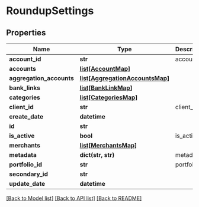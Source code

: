 # RoundupSettings

## Properties
Name | Type | Description | Notes
------------ | ------------- | ------------- | -------------
**account_id** | **str** | account_id | 
**accounts** | [**list[AccountMap]**](AccountMap.md) |  | [optional] 
**aggregation_accounts** | [**list[AggregationAccountsMap]**](AggregationAccountsMap.md) |  | [optional] 
**bank_links** | [**list[BankLinkMap]**](BankLinkMap.md) |  | 
**categories** | [**list[CategoriesMap]**](CategoriesMap.md) |  | [optional] 
**client_id** | **str** | client_id | 
**create_date** | **datetime** |  | [optional] 
**id** | **str** |  | [optional] 
**is_active** | **bool** | is_active | [optional] 
**merchants** | [**list[MerchantsMap]**](MerchantsMap.md) |  | [optional] 
**metadata** | **dict(str, str)** | metadata | [optional] 
**portfolio_id** | **str** | portfolio_id | [optional] 
**secondary_id** | **str** |  | [optional] 
**update_date** | **datetime** |  | [optional] 

[[Back to Model list]](../README.md#documentation-for-models) [[Back to API list]](../README.md#documentation-for-api-endpoints) [[Back to README]](../README.md)


